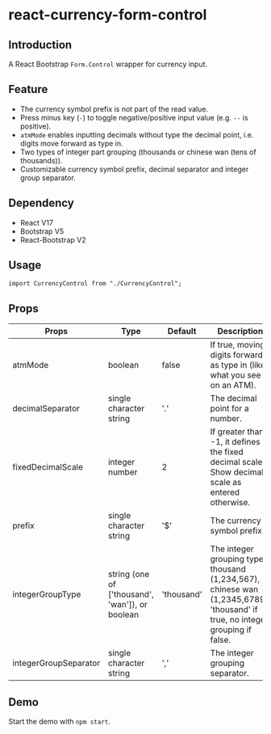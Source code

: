 # react-currency-form-control

## Introduction
A React Bootstrap `Form.Control` wrapper for currency input.

## Feature
- The currency symbol prefix is not part of the read value.
- Press minus key (`-`) to toggle negative/positive input value (e.g. `--` is positive).
- `atmMode` enables inputting decimals without type the decimal point, i.e. digits move forward as type in.
- Two types of integer part grouping (thousands or chinese wan (tens of thousands)).
- Customizable currency symbol prefix, decimal separator and integer group separator.

## Dependency
- React V17
- Bootstrap V5
- React-Bootstrap V2

## Usage
```
import CurrencyControl from "./CurrencyControl";
```

## Props
| Props | Type | Default | Description |
| ----------- | ----------- | ----------- | ----------- |
| atmMode | boolean | false | If true, moving digits forward as type in (like what you see on an ATM).
| decimalSeparator | single character string | '.' | The decimal point for a number.
| fixedDecimalScale | integer number | 2 | If greater than -1, it defines the fixed decimal scale. Show decimal scale as entered otherwise.
| prefix | single character string | '$' | The currency symbol prefix.
| integerGroupType | string (one of ['thousand', 'wan']), or boolean | 'thousand' | The integer grouping type: thousand (1,234,567), chinese wan (1,2345,6789). 'thousand' if true, no integer grouping if false.
| integerGroupSeparator | single character string | ',' | The integer grouping separator.

## Demo
Start the demo with `npm start`.
